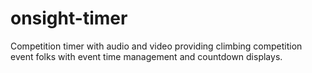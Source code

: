 onsight-timer
=============

Competition timer with audio and video providing climbing competition event folks with event time management and countdown displays.
